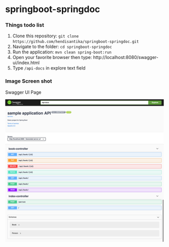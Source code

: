 # springboot-springdoc

### Things todo list

1. Clone this repository: `git clone https://github.com/hendisantika/springboot-springdoc.git`
2. Navigate to the folder: `cd springboot-springdoc`
3. Run the application: `mvn clean spring-boot:run`
4. Open your favorite browser then type: http://localhost:8080/swagger-ui/index.html
5. Type `/api-docs` in explore text field

### Image Screen shot

Swagger UI Page

![Swagger UI Page](img/Swagger-UI.png "Swagger UI Page")